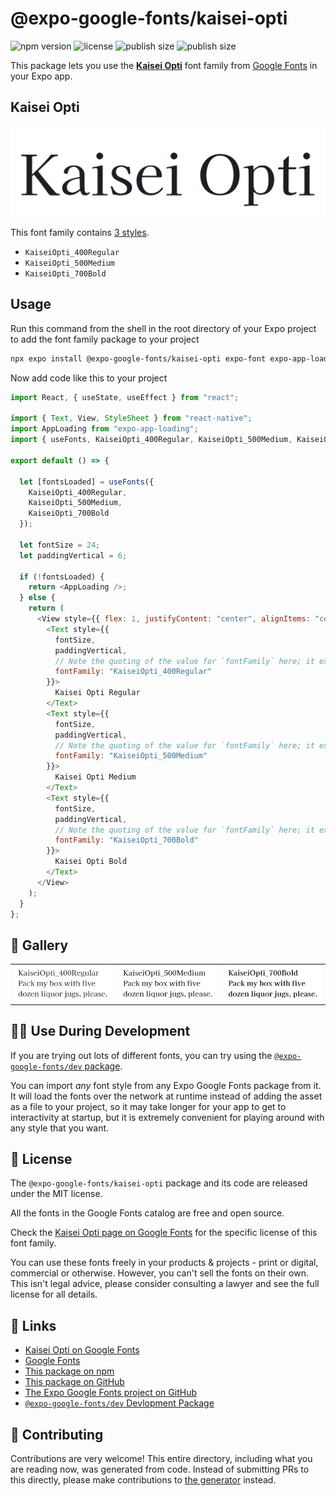 # @expo-google-fonts/kaisei-opti

![npm version](https://flat.badgen.net/npm/v/@expo-google-fonts/kaisei-opti)
![license](https://flat.badgen.net/github/license/expo/google-fonts)
![publish size](https://flat.badgen.net/packagephobia/install/@expo-google-fonts/kaisei-opti)
![publish size](https://flat.badgen.net/packagephobia/publish/@expo-google-fonts/kaisei-opti)

This package lets you use the [**Kaisei Opti**](https://fonts.google.com/specimen/Kaisei+Opti) font family from [Google Fonts](https://fonts.google.com/) in your Expo app.

## Kaisei Opti

![Kaisei Opti](./font-family.png)

This font family contains [3 styles](#-gallery).

- `KaiseiOpti_400Regular`
- `KaiseiOpti_500Medium`
- `KaiseiOpti_700Bold`

## Usage

Run this command from the shell in the root directory of your Expo project to add the font family package to your project

```sh
npx expo install @expo-google-fonts/kaisei-opti expo-font expo-app-loading
```

Now add code like this to your project

```js
import React, { useState, useEffect } from "react";

import { Text, View, StyleSheet } from "react-native";
import AppLoading from "expo-app-loading";
import { useFonts, KaiseiOpti_400Regular, KaiseiOpti_500Medium, KaiseiOpti_700Bold } from '@expo-google-fonts/kaisei-opti';

export default () => {

  let [fontsLoaded] = useFonts({
    KaiseiOpti_400Regular, 
    KaiseiOpti_500Medium, 
    KaiseiOpti_700Bold
  });

  let fontSize = 24;
  let paddingVertical = 6;

  if (!fontsLoaded) {
    return <AppLoading />;
  } else {
    return (
      <View style={{ flex: 1, justifyContent: "center", alignItems: "center" }}>
        <Text style={{
          fontSize,
          paddingVertical,
          // Note the quoting of the value for `fontFamily` here; it expects a string!
          fontFamily: "KaiseiOpti_400Regular"
        }}>
          Kaisei Opti Regular
        </Text>
        <Text style={{
          fontSize,
          paddingVertical,
          // Note the quoting of the value for `fontFamily` here; it expects a string!
          fontFamily: "KaiseiOpti_500Medium"
        }}>
          Kaisei Opti Medium
        </Text>
        <Text style={{
          fontSize,
          paddingVertical,
          // Note the quoting of the value for `fontFamily` here; it expects a string!
          fontFamily: "KaiseiOpti_700Bold"
        }}>
          Kaisei Opti Bold
        </Text>
      </View>
    );
  }
};
```

## 🔡 Gallery


||||
|-|-|-|
|![KaiseiOpti_400Regular](./KaiseiOpti_400Regular.ttf.png)|![KaiseiOpti_500Medium](./KaiseiOpti_500Medium.ttf.png)|![KaiseiOpti_700Bold](./KaiseiOpti_700Bold.ttf.png)||


## 👩‍💻 Use During Development

If you are trying out lots of different fonts, you can try using the [`@expo-google-fonts/dev` package](https://github.com/expo/google-fonts/tree/master/font-packages/dev#readme).

You can import _any_ font style from any Expo Google Fonts package from it. It will load the fonts over the network at runtime instead of adding the asset as a file to your project, so it may take longer for your app to get to interactivity at startup, but it is extremely convenient for playing around with any style that you want.


## 📖 License

The `@expo-google-fonts/kaisei-opti` package and its code are released under the MIT license.

All the fonts in the Google Fonts catalog are free and open source.

Check the [Kaisei Opti page on Google Fonts](https://fonts.google.com/specimen/Kaisei+Opti) for the specific license of this font family.

You can use these fonts freely in your products & projects - print or digital, commercial or otherwise. However, you can't sell the fonts on their own. This isn't legal advice, please consider consulting a lawyer and see the full license for all details.

## 🔗 Links

- [Kaisei Opti on Google Fonts](https://fonts.google.com/specimen/Kaisei+Opti)
- [Google Fonts](https://fonts.google.com/)
- [This package on npm](https://www.npmjs.com/package/@expo-google-fonts/kaisei-opti)
- [This package on GitHub](https://github.com/expo/google-fonts/tree/master/font-packages/kaisei-opti)
- [The Expo Google Fonts project on GitHub](https://github.com/expo/google-fonts)
- [`@expo-google-fonts/dev` Devlopment Package](https://github.com/expo/google-fonts/tree/master/font-packages/dev)

## 🤝 Contributing

Contributions are very welcome! This entire directory, including what you are reading now, was generated from code. Instead of submitting PRs to this directly, please make contributions to [the generator](https://github.com/expo/google-fonts/tree/master/packages/generator) instead.
